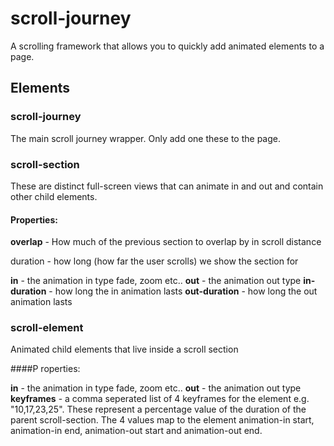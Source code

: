 # scroll-journey
A scrolling framework that allows you to quickly add animated elements to a page.

## Elements

### scroll-journey

The main scroll journey wrapper. Only add one these to the page.

### scroll-section

These are distinct full-screen views that can animate in and out and contain other child elements.

#### Properties: 

**overlap** - How much of the previous section to overlap by in scroll distance

duration - how long (how far the user scrolls) we show the section for

**in** - the animation in type fade, zoom etc..
**out** - the animation out type
**in-duration** - how long the in animation lasts
**out-duration** - how long the out animation lasts

### scroll-element

Animated child elements that live inside a scroll section

####P roperties:

**in** - the animation in type fade, zoom etc.. 
**out** - the animation out type 
**keyframes** - a comma seperated list of 4 keyframes for the element e.g. "10,17,23,25". These represent a percentage value of the duration of the parent scroll-section. The 4 values map to the element animation-in start, animation-in end, animation-out start and animation-out end.
